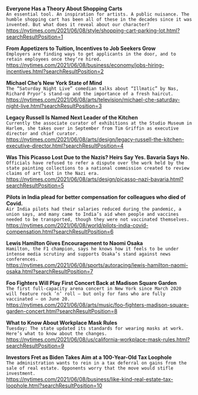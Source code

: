 **Everyone Has a Theory About Shopping Carts**\
`An essential tool. An inspiration for artists. A public nuisance. The humble shopping cart has been all of these in the decades since it was invented. But what does it reveal about our character?`\
https://nytimes.com/2021/06/08/style/shopping-cart-parking-lot.html?searchResultPosition=1

**From Appetizers to Tuition, Incentives to Job Seekers Grow**\
`Employers are finding ways to get applicants in the door, and to retain employees once they’re hired.`\
https://nytimes.com/2021/06/08/business/economy/jobs-hiring-incentives.html?searchResultPosition=2

**Michael Che’s New York State of Mind**\
`The “Saturday Night Live” comedian talks about “Illmatic” by Nas, Richard Pryor’s stand-up and the importance of a fresh haircut.`\
https://nytimes.com/2021/06/08/arts/television/michael-che-saturday-night-live.html?searchResultPosition=3

**Legacy Russell Is Named Next Leader of the Kitchen**\
`Currently the associate curator of exhibitions at the Studio Museum in Harlem, she takes over in September from Tim Griffin as executive director and chief curator.`\
https://nytimes.com/2021/06/08/arts/design/legacy-russell-the-kitchen-executive-director.html?searchResultPosition=4

**Was This Picasso Lost Due to the Nazis? Heirs Say Yes. Bavaria Says No.**\
`Officials have refused to refer a dispute over the work held by the state painting collections to a national commission created to review claims of art lost in the Nazi era.`\
https://nytimes.com/2021/06/08/arts/design/picasso-nazi-bavaria.html?searchResultPosition=5

**Pilots in India plead for better compensation for colleagues who died of Covid.**\
`Air India pilots had their salaries reduced during the pandemic, a union says, and many came to India’s aid when people and vaccines needed to be transported, though they were not vaccinated themselves.`\
https://nytimes.com/2021/06/08/world/pilots-india-covid-compensation.html?searchResultPosition=6

**Lewis Hamilton Gives Encouragement to Naomi Osaka**\
`Hamilton, the F1 champion, says he knows how it feels to be under intense media scrutiny and supports Osaka’s stand against news conferences.`\
https://nytimes.com/2021/06/08/sports/autoracing/lewis-hamilton-naomi-osaka.html?searchResultPosition=7

**Foo Fighters Will Play First Concert Back at Madison Square Garden**\
`The first full-capacity arena concert in New York since March 2020 will feature rock ’n’ roll — but only for fans who are fully vaccinated — on June 20.`\
https://nytimes.com/2021/06/08/arts/music/foo-fighters-madison-square-garden-concert.html?searchResultPosition=8

**What to Know About Workplace Mask Rules**\
`Tuesday: The state updated its standards for wearing masks at work. Here’s what to know about the changes.`\
https://nytimes.com/2021/06/08/us/california-workplace-mask-rules.html?searchResultPosition=9

**Investors Fret as Biden Takes Aim at a 100-Year-Old Tax Loophole**\
`The administration wants to rein in a tax deferral on gains from the sale of real estate. Opponents worry that the move would stifle investment.`\
https://nytimes.com/2021/06/08/business/like-kind-real-estate-tax-loophole.html?searchResultPosition=10

